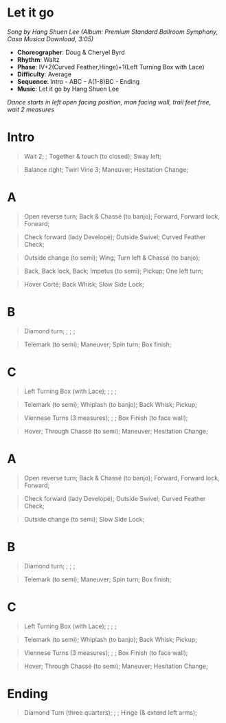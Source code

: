# Let it go
*Song by Hang Shuen Lee (Album: Premium Standard Ballroom Symphony, Casa Musica Download, 3:05)*

* **Choreographer**: Doug & Cheryel Byrd
* **Rhythm**: Waltz
* **Phase**: IV+2(Curved Feather,Hinge)+1(Left Turning Box with Lace)
* **Difficulty**: Average
* **Sequence**: Intro - ABC - A(1-8)BC - Ending
* **Music**: Let it go by Hang Shuen Lee

*Dance starts in left open facing position, man facing wall, trail feet free, wait 2 measures*

# Intro

> Wait 2; ; Together & touch (to closed); Sway left;

> Balance right; Twirl Vine 3; Maneuver; Hesitation Change;

# A

> Open reverse turn; Back & Chassé (to banjo); Forward, Forward lock, Forward;

> Check forward (lady Developé); Outside Swivel; Curved Feather Check;

> Outside change (to semi); Wing; Turn left & Chassé (to banjo);

> Back, Back lock, Back; Impetus (to semi); Pickup; One left turn;

> Hover Corté; Back Whisk; Slow Side Lock;

# B

> Diamond turn; ; ; ;

> Telemark (to semi); Maneuver; Spin turn; Box finish;

# C

> Left Turning Box (with Lace); ; ; ;

> Telemark (to semi); Whiplash (to banjo); Back Whisk; Pickup;

> Viennese Turns (3 measures); ; ; Box Finish (to face wall);

> Hover; Through Chassé (to semi); Maneuver; Hesitation Change;

# A

> Open reverse turn; Back & Chassé (to banjo); Forward, Forward lock, Forward;

> Check forward (lady Developé); Outside Swivel; Curved Feather Check;

> Outside change (to semi); Slow Side Lock;

# B

> Diamond turn; ; ; ;

> Telemark (to semi); Maneuver; Spin turn; Box finish;

# C

> Left Turning Box (with Lace); ; ; ;

> Telemark (to semi); Whiplash (to banjo); Back Whisk; Pickup;

> Viennese Turns (3 measures); ; ; Box Finish (to face wall);

> Hover; Through Chassé (to semi); Maneuver; Hesitation Change;


# Ending

> Diamond Turn (three quarters); ; ; Hinge (& extend left arms);
